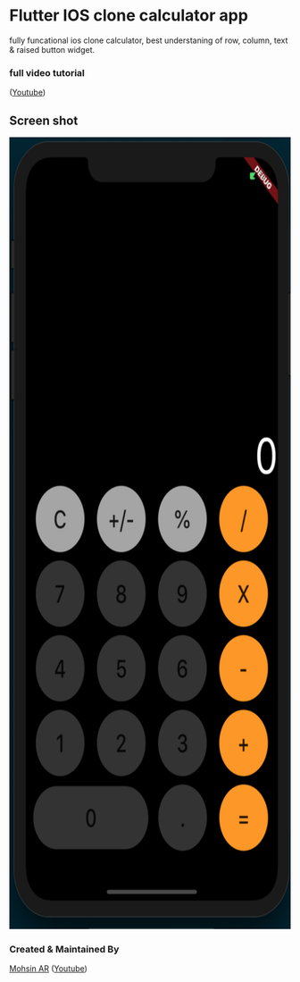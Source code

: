 # Flutter IOS clone calculator app
fully funcational ios clone calculator, best understaning of row, column, text & raised button widget.

### full video tutorial

([Youtube](https://youtu.be/boYx0dT3Ibk))


## Screen shot
<img src="images/iosclonecalculator.png" height="1418">


### Created & Maintained By

[Mohsin AR](https://github.com/iammohsinar) 
([Youtube](https://www.youtube.com/channel/UCfGx7qUAx-TLnJUttLkN0xA))